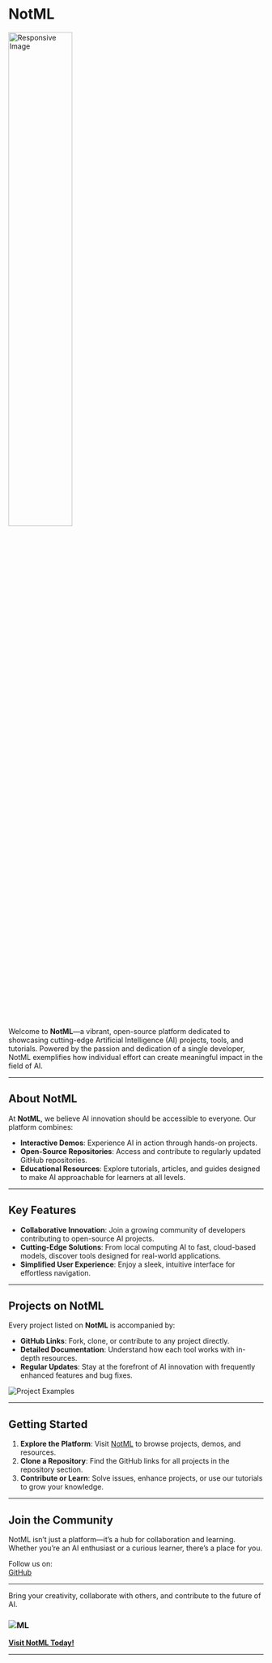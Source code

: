 # NotML  
<img src="![ML](https://github.com/user-attachments/assets/f3ba664c-6147-4330-98b8-1e3886b57b58)" alt="Responsive Image" width="50%">

Welcome to **NotML**—a vibrant, open-source platform dedicated to showcasing cutting-edge Artificial Intelligence (AI) projects, tools, and tutorials. Powered by the passion and dedication of a single developer, NotML exemplifies how individual effort can create meaningful impact in the field of AI.  

---

## **About NotML**  

At **NotML**, we believe AI innovation should be accessible to everyone. Our platform combines:  
- **Interactive Demos**: Experience AI in action through hands-on projects.  
- **Open-Source Repositories**: Access and contribute to regularly updated GitHub repositories.  
- **Educational Resources**: Explore tutorials, articles, and guides designed to make AI approachable for learners at all levels.  

---

## **Key Features**  

- **Collaborative Innovation**: Join a growing community of developers contributing to open-source AI projects.  
- **Cutting-Edge Solutions**: From local computing AI to fast, cloud-based models, discover tools designed for real-world applications.  
- **Simplified User Experience**: Enjoy a sleek, intuitive interface for effortless navigation.  

---

## **Projects on NotML**  

Every project listed on **NotML** is accompanied by:  
- **GitHub Links**: Fork, clone, or contribute to any project directly.  
- **Detailed Documentation**: Understand how each tool works with in-depth resources.  
- **Regular Updates**: Stay at the forefront of AI innovation with frequently enhanced features and bug fixes.  

![Project Examples](https://notml.in/)  

---

## **Getting Started**  

1. **Explore the Platform**: Visit [NotML](https://notml.in) to browse projects, demos, and resources.  
2. **Clone a Repository**: Find the GitHub links for all projects in the repository section.  
3. **Contribute or Learn**: Solve issues, enhance projects, or use our tutorials to grow your knowledge.  

---

## **Join the Community**  

NotML isn’t just a platform—it’s a hub for collaboration and learning. Whether you’re an AI enthusiast or a curious learner, there’s a place for you.  

Follow us on:  
[GitHub](https://github.com/NotML)

---

Bring your creativity, collaborate with others, and contribute to the future of AI.  

### ![ML](https://github.com/user-attachments/assets/f3ba664c-6147-4330-98b8-1e3886b57b58)
**[Visit NotML Today!](https://notml.in)**  

--- 
